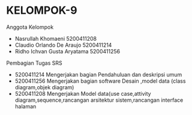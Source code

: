 # KELOMPOK-9

Anggota Kelompok
- Nasrullah Khomaeni          5200411208
- Claudio Orlando De Araujo   5200411214
- Ridho Ichvan Gusta Aryatama 5200411256

Pembagian Tugas SRS
- 5200411214 Mengerjakan bagian Pendahuluan dan deskripsi umum
- 5200411256 Mengerjakan bagian software Desain ,model data (class diagram,objek diagram)
- 5200411208 Mengerjakan Model data(use case,attivity diagram,sequence,rancangan arsitektur sistem,rancangan interface halaman
